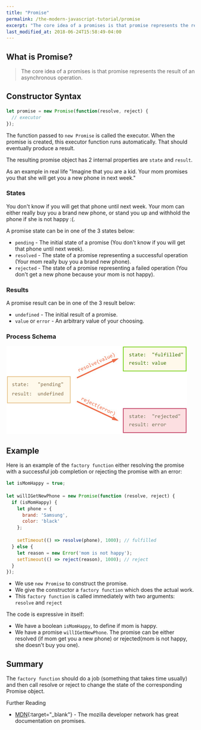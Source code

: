 ```yaml
---
title: "Promise"
permalink: /the-modern-javascript-tutorial/promise
excerpt: "The core idea of a promises is that promise represents the result of an asynchronous operation..."
last_modified_at: 2018-06-24T15:58:49-04:00
---
```


## What is Promise?

> The core idea of a promises is that promise represents the result of an asynchronous operation. 

## Constructor Syntax

```javascript
let promise = new Promise(function(resolve, reject) {
  // executor
});
```

The function passed to `new Promise` is called the executor. When the promise is created, this executor function runs automatically. That should eventually produce a result.

The resulting promise object has 2 internal properties are `state` and `result`.

As an example in real life "Imagine that you are a kid. Your mom promises you that she will get you a new phone in next week."

### States

You don't know if you will get that phone until next week. Your mom can either really buy you a brand new phone, or stand you up and withhold the phone if she is not happy :(.

A promise state can be in one of the 3 states below:

* `pending` - The initial state of a promise (You don't know if you will get that phone until next week).
* `resolved` - The state of a promise representing a successful operation (Your mom really buy you a brand new phone).
* `rejected` - The state of a promise representing a failed operation (You don't get a new phone because your mom is not happy).

### Results

A promise result can be in one of the 3 result below:

* `undefined` - The initial result of a promise.
* `value` or `error` - An arbitrary value of your choosing.

### Process Schema

![Promise Resolve Reject](/assets/images/promise-resolve-reject.jpg)

## Example

Here is an example of the `factory function` either resolving the promise with a successful job completion or rejecting the promise with an error:

```javascript
let isMomHappy = true;

let willIGetNewPhone = new Promise(function (resolve, reject) {
  if (isMomHappy) {
    let phone = {
      brand: 'Samsung',
      color: 'black'
    };
    
    setTimeout(() => resolve(phone), 1000); // fulfilled
  } else {
    let reason = new Error('mom is not happy');
    setTimeout(() => reject(reason), 1000); // reject
  }
});
```

* We use `new Promise` to construct the promise.
* We give the constructor a `factory function` which does the actual work.
* This `factory function` is called immediately with two arguments: `resolve` and `reject`

The code is expressive in itself:

* We have a boolean `isMomHappy`, to define if mom is happy.
* We have a promise `willIGetNewPhone`. The promise can be either resolved (if mom get you a new phone) or rejected(mom is not happy, she doesn't buy you one).

## Summary

The `factory function` should do a job (something that takes time usually) and then call resolve or reject to change the state of the corresponding Promise object.

Further Reading

* [MDN](https://developer.mozilla.org/en-US/docs/Web/JavaScript/Reference/Global_Objects/Promise){:target="_blank"} - The mozilla developer network has great documentation on promises.
